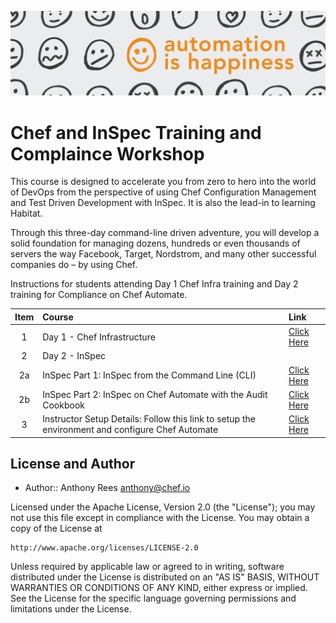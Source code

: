 ![Chef Header](/images/Header.png)
# Chef and InSpec Training and Complaince Workshop

This course is designed to accelerate you from zero to hero into the world of DevOps from the perspective of using Chef Configuration Management and Test Driven Development with InSpec.  It is also the lead-in to learning Habitat. 

Through this three-day command-line driven adventure, you will develop a solid foundation for managing dozens, hundreds or even thousands of servers the way Facebook, Target, Nordstrom, and many other successful companies do – by using Chef.

Instructions for students attending Day 1 Chef Infra training and Day 2 training for Compliance on Chef Automate.

| Item | Course  | Link  |
| :---: |:-------------| :-----|
| 1  | Day 1 - Chef Infrastructure | [Click Here](https://github.com/anthonygrees/compliance-workshop/blob/master/chef.md) |
| 2  | Day 2 - InSpec|  |
| 2a  | InSpec Part 1: InSpec from the Command Line (CLI)|  [Click Here](https://github.com/anthonygrees/compliance-workshop/blob/master/inspec_part1.md) |
| 2b  | InSpec Part 2: InSpec on Chef Automate with the Audit Cookbook|  [Click Here](https://github.com/anthonygrees/compliance-workshop/blob/master/inspec_part2.md) |
| 3  | Instructor Setup Details: Follow this link to setup the environment and configure Chef Automate | [Click Here](https://github.com/anthonygrees/compliance-workshop/blob/master/setup.md) |




## License and Author

* Author:: Anthony Rees <anthony@chef.io>

Licensed under the Apache License, Version 2.0 (the "License");
you may not use this file except in compliance with the License.
You may obtain a copy of the License at

    http://www.apache.org/licenses/LICENSE-2.0

Unless required by applicable law or agreed to in writing, software
distributed under the License is distributed on an "AS IS" BASIS,
WITHOUT WARRANTIES OR CONDITIONS OF ANY KIND, either express or implied.
See the License for the specific language governing permissions and
limitations under the License.
